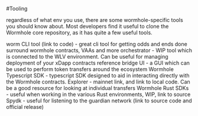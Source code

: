 #Tooling

regardless of what env you use, there are some wormhole-specific tools you should know about. Most developers find it useful to clone the Wormhole core repository, as it has quite a few useful tools.

worm CLI tool (link to code) - great cli tool for getting odds and ends done surround wormhole contracts, VAAs and more
orchestrator - WIP tool which is connected to the WLV environment. Can be useful for managing deployment of your xDapp contracts
reference bridge UI - a GUI which can be used to perform token transfers around the ecosystem
Wormhole Typescript SDK - typescript SDK designed to aid in interacting directly with the Wormhole contracts.
Explorer - mainnet link, and link to local code. Can be a good resource for looking at individual transfers
Wormhole Rust SDKs - useful when working in the various Rust environments, WIP, link to source
Spydk - useful for listening to the guardian network (link to source code and official release)
